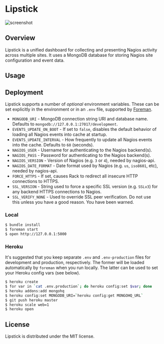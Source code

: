 Lipstick
========

![screenshot](https://github.com/obfuscurity/lipstick/raw/master/lib/lipstick/public/img/screenshot.png "Lipstick")

## Overview

Lipstick is a unified dashboard for collecting and presenting Nagios activity across multiple sites. It uses a MongoDB database for storing Nagios site configuration and event data.

## Usage

## Deployment

Lipstick supports a number of _optional_ environment variables. These can be set explicitly in the environment or in an `.env` file, supported by [Foreman](http://ddollar.github.io/foreman/#ENVIRONMENT).

* `MONGODB_URI` - MongoDB connection string URI and database name. Defaults to `mongodb://127.0.0.1:27017/development`.
* `EVENTS_UPDATE_ON_BOOT` - If set to `false`, disables the default behavior of loading all Nagios events into cache at startup.
* `EVENTS_UPDATE_INTERVAL` - How frequently to update all Nagios events into the cache. Defaults to `60` (seconds).
* `NAGIOS_USER` - Username for authenticating to the Nagios backend(s).
* `NAGIOS_PASS` - Password for authenticating to the Nagios backend(s).
* `NAGIOS_VERSION` - Version of Nagios (e.g. `3` or `4`), needed by nagios-api.
* `NAGIOS_DATE_FORMAT` - Date format used by Nagios (e.g. `us`, `iso8601`, etc), needed by nagios-api.
* `FORCE_HTTPS` - If set, causes Rack to redirect all insecure HTTP connections to HTTPS.
* `SSL_VERSION` - String used to force a specific SSL version (e.g. `SSLv3`) for any backend HTTPS connections to Nagios.
* `SSL_VERIFY_NONE` - Used to override SSL peer verification. Do not use this unless you have a good reason. You have been warned.

### Local

```bash
$ bundle install
$ foreman start
$ open http://127.0.0.1:5000
```

### Heroku

It's suggested that you keep separate `.env` and `.env-production` files for development and production, respectively. The former will be loaded automatically by `foreman` when you run locally. The latter can be used to set your Heroku config vars (see below).

```bash
$ heroku create
$ for var in `cat .env.production`; do heroku config:set $var; done
$ heroku addons:add mongohq
$ heroku config:set MONGODB_URI=`heroku config:get MONGOHQ_URL`
$ git push heroku master
$ heroku scale web=1
$ heroku open
```

## License 

Lipstick is distributed under the MIT license.

